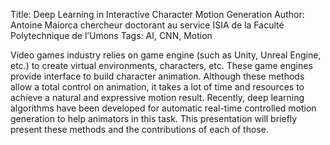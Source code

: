 Title: Deep Learning in Interactive Character Motion Generation 
Author: Antoine Maiorca  chercheur doctorant au service ISIA  de la Faculté Polytechnique de l’Umons
Tags: AI, CNN, Motion

Video games industry relies on game engine (such as Unity, Unreal Engine, etc.) to create virtual environments, characters, etc. These game engines provide interface to build character animation. Although these methods allow a total control on animation, it takes a lot of time and resources to achieve a natural and expressive motion result. Recently, deep learning algorithms have been developed for automatic real-time controlled motion generation to help animators in this task. This presentation will briefly present these methods and the contributions of each of those.
